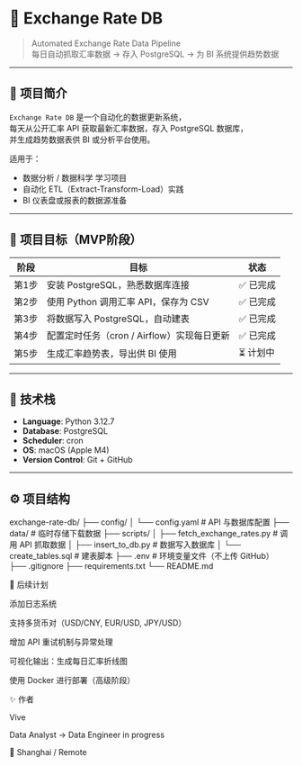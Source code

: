 # 💱 Exchange Rate DB

> Automated Exchange Rate Data Pipeline  
> 每日自动抓取汇率数据 → 存入 PostgreSQL → 为 BI 系统提供趋势数据

---

## 📘 项目简介

`Exchange Rate DB` 是一个自动化的数据更新系统，  
每天从公开汇率 API 获取最新汇率数据，存入 PostgreSQL 数据库，  
并生成趋势数据表供 BI 或分析平台使用。

适用于：
- 数据分析 / 数据科学 学习项目
- 自动化 ETL（Extract-Transform-Load）实践
- BI 仪表盘或报表的数据源准备

---

## 🎯 项目目标（MVP阶段）

| 阶段 | 目标 | 状态 |
|------|------|------|
| 第1步 | 安装 PostgreSQL，熟悉数据库连接 | ✅ 已完成|
| 第2步 | 使用 Python 调用汇率 API，保存为 CSV | ✅ 已完成 |
| 第3步 | 将数据写入 PostgreSQL，自动建表 | ✅ 已完成 |
| 第4步 | 配置定时任务（cron / Airflow）实现每日更新 |✅ 已完成 |
| 第5步 | 生成汇率趋势表，导出供 BI 使用 | ⏳ 计划中 |

---

## 🧩 技术栈

- **Language**: Python 3.12.7
- **Database**: PostgreSQL
- **Scheduler**: cron
- **OS**: macOS (Apple M4)
- **Version Control**: Git + GitHub

---

## ⚙️ 项目结构

exchange-rate-db/
├── config/
│   └── config.yaml              # API 与数据库配置
├── data/                        # 临时存储下载数据
├── scripts/
│   ├── fetch_exchange_rates.py # 调用 API 抓取数据
│   ├── insert_to_db.py         # 数据写入数据库
│   └── create_tables.sql       # 建表脚本
├── .env                         # 环境变量文件（不上传 GitHub）
├── .gitignore
├── requirements.txt
└── README.md


🧠 后续计划
 
 添加日志系统
 
 支持多货币对（USD/CNY, EUR/USD, JPY/USD）
 
 增加 API 重试机制与异常处理
 
 可视化输出：生成每日汇率折线图

 使用 Docker 进行部署（高级阶段）


 ✨ 作者

Vive

Data Analyst → Data Engineer in progress

📍 Shanghai / Remote
